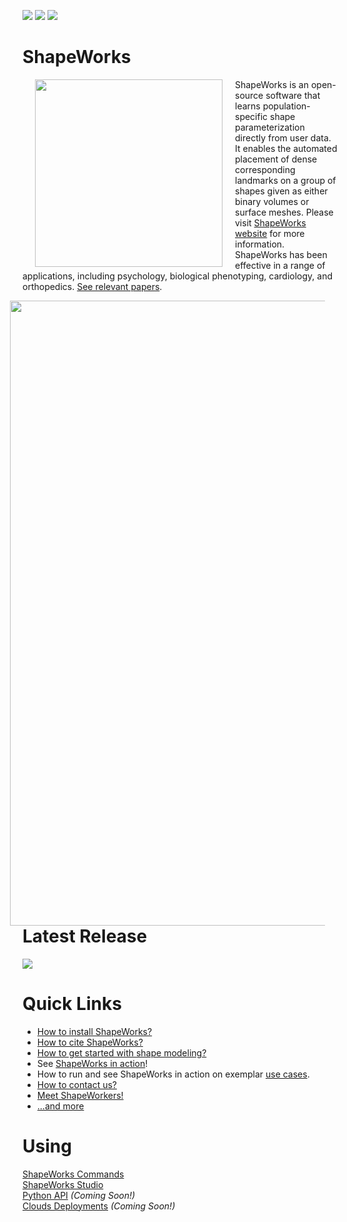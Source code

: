 ![](https://github.com/SCIInstitute/ShapeWorks/workflows/Mac%20Build/badge.svg)
![](https://github.com/SCIInstitute/ShapeWorks/workflows/Linux%20Build/badge.svg)
![](https://github.com/SCIInstitute/ShapeWorks/workflows/Windows%20Build/badge.svg)

ShapeWorks
=====================

<img src="docs/img/home/shapeworks-logo.png" width="300px" align="left" hspace="20">

ShapeWorks is an open-source software that learns population-specific shape parameterization directly from user data. It enables the automated placement of dense corresponding landmarks on a group of shapes given as either binary volumes or surface meshes. Please visit [ShapeWorks website](http://sciinstitute.github.io/ShapeWorks/) for more information. ShapeWorks has been effective in a range of applications, including psychology, biological phenotyping, cardiology, and orthopedics. [See relevant papers](http://sciinstitute.github.io/ShapeWorks/users/papers). 


<img src="docs/img/home/about-shapeworks.png" width="1000px" align="right" hspace="20">

Latest Release
=====================

![](docs/img/about/release5.5.png)

Quick Links
=====================
- [How to install ShapeWorks?](http://sciinstitute.github.io/ShapeWorks/users/install)
- [How to cite ShapeWorks?](http://sciinstitute.github.io/ShapeWorks/users/citation)
- [How to get started with shape modeling?](http://sciinstitute.github.io/ShapeWorks/getting-started/shapes)
- See [ShapeWorks in action](http://sciinstitute.github.io/ShapeWorks/getting-started/interfaces)!
- How to run and see ShapeWorks in action on exemplar [use cases](http://sciinstitute.github.io/ShapeWorks/use-cases/use-cases). 
- [How to contact us?](http://sciinstitute.github.io/ShapeWorks/about/contact)
- [Meet ShapeWorkers!](http://sciinstitute.github.io/ShapeWorks/about/team)
- [...and more](http://sciinstitute.github.io/ShapeWorks/getting-started/how-tos)


Using
=====================
[ShapeWorks Commands](http://sciinstitute.github.io/ShapeWorks/tools/ShapeWorksCommands)  
[ShapeWorks Studio](http://sciinstitute.github.io/ShapeWorks/getting-started/interfaces#shapeworksstudio)  
[Python API](http://sciinstitute.github.io/ShapeWorks/getting-started/interfaces#shapeworks-in-python) _(Coming Soon!)_  
[Clouds Deployments](http://sciinstitute.github.io/ShapeWorks/getting-started/interfaces#shapeworks-in-the-cloud) _(Coming Soon!)_  




